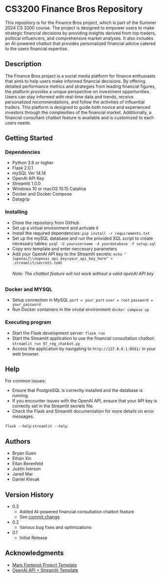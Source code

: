 # CS3200 Finance Bros Repository

This repository is for the Finance Bros project, which is part of the Summer 2024 CS 3200 course. The project is designed to empower users to make strategic financial decisions by providing insights derived from top traders, political influencers, and comprehensive market analyses. It also includes an AI-powered chatbot that provides personalized financial advice catered to the users financial expertise.

## Description

The Finance Bros project is a social media platform for finance enthusiasts that aims to help users make informed financial decisions. By offering detailed performance metrics and strategies from leading financial figures, the platform provides a unique perspective on investment opportunities. Users can stay informed with real-time data and trends, receive personalized recommendations, and follow the activities of influential traders. This platform is designed to guide both novice and experienced investors through the complexities of the financial market. Additionally, a financial consultant chatbot feature is available and is customized to each users needs.

## Getting Started

### Dependencies

* Python 3.8 or higher
* Flask 2.0.1
* mySQL Ver 14.14
* OpenAI API Key
* Streamlit 1.0.0
* Windows 10 or macOS 10.15 Catalina
* Docker and Docker Compose
* Datagrip

### Installing

* Clone the repository from GitHub
* Set up a virtual environment and activate it
* Install the required dependencies:
  `pip install -r requirements.txt`
* Set up the mySQL database and run the provided SQL script to create necessary tables:
  `psql -U yourusername -d yourdatabase -f setup.sql`
* Copy env template and enter neccesary parameters
* Add your OpenAI API key to the Streamlit secrets:
  `echo "[openai]\\nopenai_api_key=your_api_key_here" > .streamlit/secrets.toml`
  ###### Note: The chatbot feature will not work without a valid openAI API key

### Docker and MYSQL

* Setup connection in MySQL
  `port = your_port`
  `user = root`
  `password = your_password`
* Run Docker containers
  In the virutal environment `docker compose up`
### Executing program

* Start the Flask development server:
  `flask run`
* Start the Streamlit application to use the financial consultation chatbot:
  `streamlit run 97_reg_chatbot.py`
* Access the application by navigating to `http://127.0.0.1:8501/` in your web browser.

## Help

For common issues:
* Ensure that PostgreSQL is correctly installed and the database is running.
* If you encounter issues with the OpenAI API, ensure that your API key is correctly set in the Streamlit secrets file.
* Check the Flask and Streamlit documentation for more details on error messages.

`flask --help`
`streamlit --help`

## Authors

* Bryan Guen  
* Ethan Xin  
* Eitan Berenfeld  
* Justin Iverson  
* Jared Mar  
* Daniel Klevak  

## Version History

* 0.3
    * Added AI-powered financial consultation chatbot feature
    * See [commit change](https://github.com/guenbr/cs3200-FinanceBros/commits/main)
* 0.2
    * Various bug fixes and optimizations
* 0.1
    * Initial Release

## Acknowledgments

* [Mark Fontenot Project Template]([(https://github.com/NEU-CS3200/24su-3200-project-template)])
* [OpenAI API + Streamlit Template]([https://github.com/streamlit/llm-examples])
